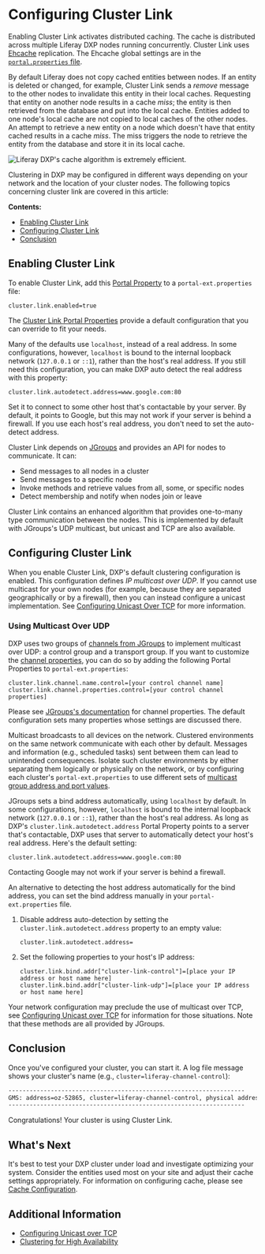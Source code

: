 # Configuring Cluster Link

Enabling Cluster Link activates distributed caching. The cache is distributed across multiple Liferay DXP nodes running concurrently. Cluster Link uses [Ehcache](http://www.ehcache.org) replication. The Ehcache global settings are in the [`portal.properties` file](https://docs.liferay.com/dxp/portal/7.3-latest/propertiesdoc/portal.properties.html#Ehcache).

By default Liferay does not copy cached entities between nodes. If an entity is deleted or changed, for example, Cluster Link sends a *remove* message to the other nodes to invalidate this entity in their local caches. Requesting that entity on another node results in a cache *miss*; the entity is then retrieved from the database and put into the local cache. Entities added to one node's local cache are not copied to local caches of the other nodes. An attempt to retrieve a new entity on a node which doesn't have that entity cached results in a cache *miss*. The miss triggers the node to retrieve the entity from the database and store it in its local cache.

![Liferay DXP's cache algorithm is extremely efficient.](./configuring-cluster-link/images/01.png)

Clustering in DXP may be configured in different ways depending on your network and the location of your cluster nodes. The following topics concerning cluster link are covered in this article:

**Contents:**

* [Enabling Cluster Link](#enabling-cluster-link)
* [Configuring Cluster Link](#configuring-cluster-link)
* [Conclusion](#conclusion)

## Enabling Cluster Link

To enable Cluster Link, add this [Portal Property](../../reference/portal-properties.md) to a `portal-ext.properties` file:

```properties
cluster.link.enabled=true
```

The [Cluster Link Portal Properties](https://docs.liferay.com/dxp/portal/7.3-latest/propertiesdoc/portal.properties.html#Cluster%20Link) provide a default configuration that you can override to fit your needs.

Many of the defaults use `localhost`, instead of a real address. In some configurations, however, `localhost` is bound to the internal loopback network (`127.0.0.1` or `::1`), rather than the host's real address. If you still need this configuration, you can make DXP auto detect the real address with this property:

```properties
cluster.link.autodetect.address=www.google.com:80
```

Set it to connect to some other host that's contactable by your server. By default, it points to Google, but this may not work if your server is behind a firewall. If you use each host's real address, you don't need to set the auto-detect address.

Cluster Link depends on [JGroups](http://www.jgroups.org) and provides an API for nodes to communicate. It can:

* Send messages to all nodes in a cluster
* Send messages to a specific node
* Invoke methods and retrieve values from all, some, or specific nodes
* Detect membership and notify when nodes join or leave

Cluster Link contains an enhanced algorithm that provides one-to-many type communication between the nodes. This is implemented by default with JGroups's UDP multicast, but unicast and TCP are also available.

## Configuring Cluster Link

When you enable Cluster Link, DXP's default clustering configuration is enabled. This configuration defines *IP multicast over UDP*. If you cannot use multicast for your own nodes (for example, because they are separated geographically or by a firewall), then you can instead configure a unicast implementation. See [Configuring Unicast Over TCP](./configuring-unicast-over-tcp.md) for more information.

### Using Multicast Over UDP

DXP uses two groups of [channels from JGroups](http://www.jgroups.org/manual4/index.html#_channel) to implement multicast over UDP: a control group and a transport group. If you want to customize the [channel properties](https://docs.liferay.com/dxp/portal/7.3-latest/propertiesdoc/portal.properties.html#Cluster%20Link), you can do so by adding the following Portal Properties to `portal-ext.properties`:

```properties
cluster.link.channel.name.control=[your control channel name]
cluster.link.channel.properties.control=[your control channel properties]
```

Please see [JGroups's documentation](http://www.jgroups.org/manual4/index.html#protlist) for channel properties. The default configuration sets many properties whose settings are discussed there.

Multicast broadcasts to all devices on the network. Clustered environments on the same network communicate with each other by default. Messages and information (e.g., scheduled tasks) sent between them can lead to unintended consequences. Isolate such cluster environments by either separating them logically or physically on the network, or by configuring each cluster's `portal-ext.properties` to use different sets of [multicast group address and port values](https://docs.liferay.com/dxp/portal/7.3-latest/propertiesdoc/portal.properties.html#Multicast).

JGroups sets a bind address automatically, using `localhost` by default. In some configurations, however, `localhost` is bound to the internal loopback network (`127.0.0.1` or `::1`), rather than the host's real address. As long as DXP's `cluster.link.autodetect.address` Portal Property points to a server that's contactable, DXP uses that server to automatically detect your host's real address. Here's the default setting:

```properties
cluster.link.autodetect.address=www.google.com:80
```

Contacting Google may not work if your server is behind a firewall.

An alternative to detecting the host address automatically for the bind address, you can set the bind address manually in your `portal-ext.properties` file.

1. Disable address auto-detection by setting the `cluster.link.autodetect.address` property to an empty value:

    ```properties
    cluster.link.autodetect.address=
    ```

2. Set the following properties to your host's IP address:

    ```properties
    cluster.link.bind.addr["cluster-link-control"]=[place your IP address or host name here]
    cluster.link.bind.addr["cluster-link-udp"]=[place your IP address or host name here]
    ```

Your network configuration may preclude the use of multicast over TCP, see [Configuring Unicast over TCP](./configuring-unicast-over-tcp.md) for information for those situations. Note that these methods are all provided by JGroups.

## Conclusion

Once you've configured your cluster, you can start it. A log file message shows your cluster's  name (e.g., `cluster=liferay-channel-control`):

```bash
-------------------------------------------------------------------
GMS: address=oz-52865, cluster=liferay-channel-control, physical address=192.168.1.10:50643
-------------------------------------------------------------------
```

Congratulations! Your cluster is using Cluster Link.

## What's Next

It's best to test your DXP cluster under load and investigate optimizing your system. Consider the entities used most on your site and adjust their cache settings appropriately. For information on configuring cache, please see [Cache Configuration](https://help.liferay.com/hc/en-us/articles/360035581451-Introduction-to-Cache-Configuration).

## Additional Information

* [Configuring Unicast over TCP](./configuring-unicast-over-tcp.md)
* [Clustering for High Availability](./clustering-for-high-availability.md)